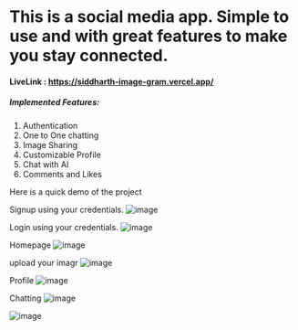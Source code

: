 # This is a social media app. Simple to use and with great features to make you stay connected.

#### LiveLink : https://siddharth-image-gram.vercel.app/

##### Implemented Features:
1. Authentication
2. One to One chatting
3. Image Sharing
4. Customizable Profile
5. Chat with AI
6. Comments and Likes

Here is a quick demo of the project

Signup using your credentials.
![image](https://github.com/user-attachments/assets/6129a8be-d158-4e32-b111-863b7b71a80f)


Login using your credentials.
![image](https://github.com/user-attachments/assets/d1951232-3dd7-414f-af73-e077328a6fd0)


Homepage
![image](https://github.com/user-attachments/assets/c88a8558-2a68-49fc-a978-758da8721111)



upload your imagr
![image](https://github.com/user-attachments/assets/ddabdc76-5668-4430-8192-fab8c7d02ae2)


Profile
![image](https://github.com/user-attachments/assets/a690a90f-93b7-4282-bbe7-d50e952bda7e)



Chatting
![image](https://github.com/user-attachments/assets/8009928a-1d24-4cbc-a48e-d105139a77cf)



![image](https://github.com/user-attachments/assets/e87b1301-302f-4fa5-8c5e-c02dc335081e)



